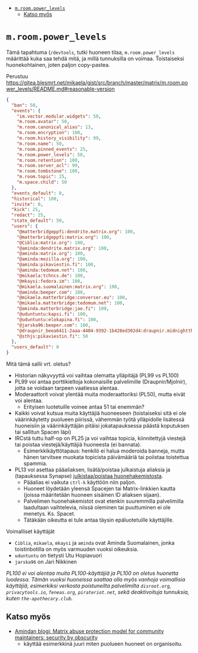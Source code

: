<!-- START doctoc generated TOC please keep comment here to allow auto update -->
<!-- DON'T EDIT THIS SECTION, INSTEAD RE-RUN doctoc TO UPDATE -->

- [`m.room.power_levels`](#mroompower_levels)
  - [Katso myös](#katso-my%C3%B6s)

<!-- END doctoc generated TOC please keep comment here to allow auto update -->

# `m.room.power_levels`

Tämä tapahtuma (`/devtools`, tutki huoneen tilaa, `m.room.power_levels`
määrittää kuka saa tehdä mitä, ja millä tunnuksilla on voimaa. Toistaiseksi
huonekohtainen, joten paljon copy-pastea.

Perustuu
https://gitea.blesmrt.net/mikaela/gist/src/branch/master/matrix/m.room.power_levels/README.md#reasonable-version

```json
{
  "ban": 50,
  "events": {
    "im.vector.modular.widgets": 50,
    "m.room.avatar": 50,
    "m.room.canonical_alias": 13,
    "m.room.encryption": 100,
    "m.room.history_visibility": 99,
    "m.room.name": 50,
    "m.room.pinned_events": 25,
    "m.room.power_levels": 50,
    "m.room.retention": 100,
    "m.room.server_acl": 99,
    "m.room.tombstone": 100,
    "m.room.topic": 25,
    "m.space.child": 50
  },
  "events_default": 0,
  "historical": 100,
  "invite": 0,
  "kick": 25,
  "redact": 25,
  "state_default": 50,
  "users": {
    "@matterbridgeppfi:dendrite.matrix.org": 100,
    "@matterbridgeppfi:matrix.org": 100,
    "@Ciblia:matrix.org": 100,
    "@aminda:dendrite.matrix.org": 100,
    "@aminda:matrix.org": 100,
    "@aminda:mozilla.org": 100,
    "@aminda:pikaviestin.fi": 100,
    "@aminda:tedomum.net": 100,
    "@mikaela:tchncs.de": 100,
    "@mkaysi:fedora.im": 100,
    "@mikaela.suomalainen:matrix.org": 100,
    "@aminda:beeper.com": 100,
    "@mikaela.matterbridge:converser.eu": 100,
    "@mikaela.matterbridge:tedomum.net": 100,
    "@aminda.matterbridge:jae.fi": 100,
    "@uduntuntu:kapsi.fi": 100,
    "@uduntuntu:elokapina.fi": 100,
    "@jarska96:beeper.com": 100,
    "@draupnir_beea6411-2aaa-4404-9392-1b428ed302d4:draupnir.midnightthoughts.space": 99,
    "@sthjs:pikaviestin.fi": 50
  },
  "users_default": 0
}
```

Mitä tämä sallii vrt. oletus?

- Historian näkyvyyttä voi vaihtaa olematta ylläpitäjä (PL99 vs PL100)
- PL99 voi antaa porttikieltoja kokonaisille palvelimille (Draupnir/Mjolnir),
  jotta se voidaan tarpeen vaatiessa alentaa.
- Moderaattorit voivat ylentää muita moderaattoriksi (PL50), mutta eivät voi
  alentaa.
  - Erityisen luotetuille voinee antaa 51 tai enemmän?
- Kaikki voivat kutsua muita käyttäjiä huoneeseen (toistaiseksi sitä ei ole
  väärinkäytetty puolueen piirissä, vähemmän työtä ylläpidolle lisätessä
  huoneisiin ja väärinkäyttäjän pitäisi jokatapauksessa päästä koputuksen tai
  sallitun Spacen läpi)
- IRCstä tuttu half-op on PL25 ja voi vaihtaa topicia, kiinnitettyjä viestejä
  tai poistaa viestejä/käyttäjiä huoneesta (ei bannata).
  - Esimerkkikäyttötapaus: henkilö ei halua moderoida banneja, mutta hänen
    tarvitsee muokata topicista päivämääriä tai poiistaa toistettua spammia.
- PL13 voi asettaa pääaliaksen, lisätä/poistaa julkaistuja aliaksia ja
  (tapauksessa Synapse)
  [julkistaa/poistaa huonehakemistosta](https://github.com/vector-im/element-web/issues/13835).
  - Pääalias ei vaikuta `ctrl-k` käyttöön niin paljon.
  - Huoneet löydetään yleensä Spacejen tai Matrix-linkkien kautta (joissa
    määritetään huoneen sisäinen ID aliaksen sijaan).
  - Palvelimen huonehakemistot ovat etenkin suuremmilla palvelimilla laadultaan
    vaihtelevia, niissä oleminen tai puuttuminen ei ole menetys. Ks. Spacet.
  - Tätäkään oikeutta ei tule antaa täysin epäluotetuille käyttäjille.

Voimalliset käyttäjät

- `Ciblia`, `mikaela`, `mkaysi` ja `aminda` ovat Aminda Suomalainen, jonka
  toistinbotilla on myös varmuuden vuoksi oikeuksia.
- `uduntuntu` on tietysti Utu Hopiavuori
- `jarska96` on Jari Nikkinen

_PL100 ei voi alentaa muita PL100-käyttäjiä ja PL100 on oletus huonetta
luodessa. Tämän vuoksi huoneissa saattaa olla myös vanhoja voimallisia
käyttäjiä, esimerkiksi verkosta poistuneilta palvelimilta `disroot.org`,
`privacytools.io`, `feneas.org`, `pirateriot.net`, sekä deaktivoituja tunnuksia,
kuten `the-apothecary.club`._

## Katso myös

- [Amindan blogi: Matrix abuse protection model for community maintainers: security by obscurity](https://www.aminda.eu/blog/english/2021/12/05/matrix-community-abuse-security-by-obscurity.html)
  - käyttää esimerkkinä juuri miten puolueen huoneet on organisoitu.
